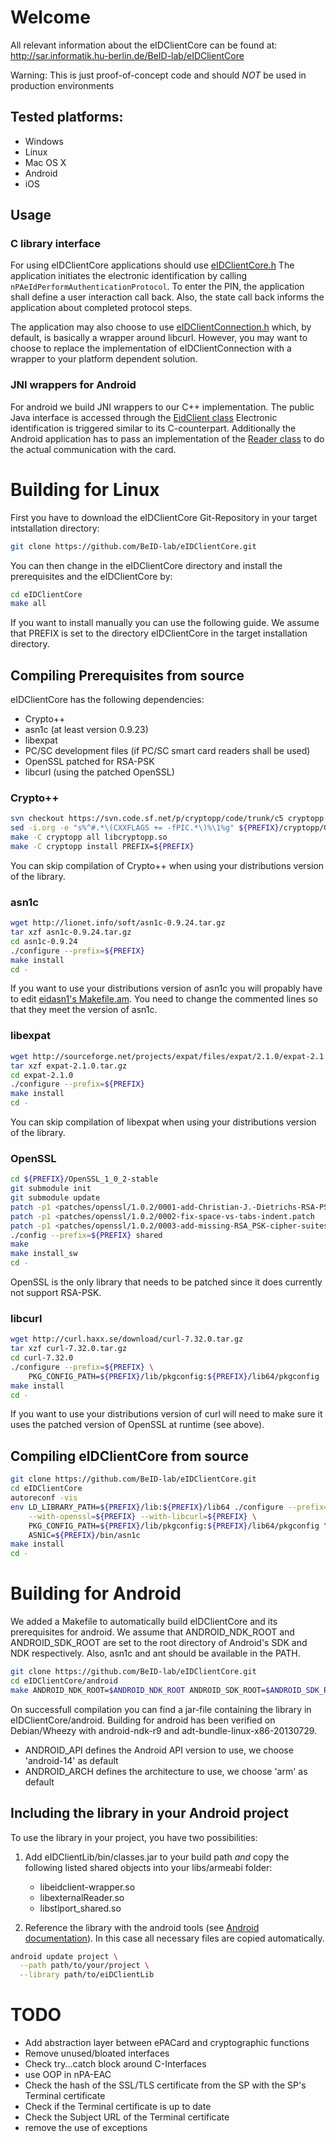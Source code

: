 # Welcome

All relevant information about the eIDClientCore can be found at:
http://sar.informatik.hu-berlin.de/BeID-lab/eIDClientCore

Warning: This is just proof-of-concept code and should _NOT_ be used in
production environments

## Tested platforms:

* Windows
* Linux
* Mac OS X
* Android
* iOS

## Usage

### C library interface

For using eIDClientCore applications should use
[eIDClientCore.h](lib/eIDClientCore/eIDClientCore.h)
The application initiates the electronic identification by calling
`nPAeIdPerformAuthenticationProtocol`. To enter the PIN, the application shall
define a user interaction call back. Also, the state call back informs the
application about completed protocol steps.

The application may also choose to use
[eIDClientConnection.h](lib/eIDClientConnection/eIDClientConnection.h)
which, by default, is basically a wrapper around libcurl. However, you may want
to choose to replace the implementation of eIDClientConnection with a wrapper
to your platform dependent solution.

### JNI wrappers for Android

For android we build JNI wrappers to our C++ implementation. The public
Java interface is accessed through the
[EidClient class](android/eIDClientLib/src/de/bdr/eidclient/EidClient.java)
Electronic identification is triggered similar to its C-counterpart.
Additionally the Android application has to pass an implementation of the
[Reader class](android/eIDClientLib/src/de/bdr/eidclient/reader/Reader.java)
to do the actual communication with the card.

# Building for Linux

First you have to download the eIDClientCore Git-Repository in your target intstallation directory:

```sh
git clone https://github.com/BeID-lab/eIDClientCore.git
```

You can then change in the eIDClientCore directory and install the prerequisites and the eIDClientCore by:

```sh
cd eIDClientCore
make all
```

If you want to install manually you can use the following guide. 
We assume that PREFIX is set to the directory eIDClientCore in the target installation directory.



## Compiling Prerequisites from source

eIDClientCore has the following dependencies:
* Crypto++
* asn1c (at least version 0.9.23)
* libexpat
* PC/SC development files (if PC/SC smart card readers shall be used)
* OpenSSL patched for RSA-PSK
* libcurl (using the patched OpenSSL)

### Crypto++

```sh
svn checkout https://svn.code.sf.net/p/cryptopp/code/trunk/c5 cryptopp
sed -i.org -e "s%^#.*\(CXXFLAGS += -fPIC.*\)%\1%g" ${PREFIX}/cryptopp/GNUmakefile
make -C cryptopp all libcryptopp.so
make -C cryptopp install PREFIX=${PREFIX}
```

You can skip compilation of Crypto++ when using your distributions version of
the library.

### asn1c

```sh
wget http://lionet.info/soft/asn1c-0.9.24.tar.gz
tar xzf asn1c-0.9.24.tar.gz
cd asn1c-0.9.24
./configure --prefix=${PREFIX}
make install
cd -
```

If you want to use your distributions version of asn1c you will propably have
to edit
[eidasn1's Makefile.am](lib/eidasn1/Makefile.am#L1-9).
You need to change the commented lines so that they meet the version of asn1c.

### libexpat

```sh
wget http://sourceforge.net/projects/expat/files/expat/2.1.0/expat-2.1.0.tar.gz
tar xzf expat-2.1.0.tar.gz
cd expat-2.1.0
./configure --prefix=${PREFIX}
make install
cd -
```

You can skip compilation of libexpat when using your distributions version of
the library.

### OpenSSL

```sh
cd ${PREFIX}/OpenSSL_1_0_2-stable
git submodule init
git submodule update
patch -p1 <patches/openssl/1.0.2/0001-add-Christian-J.-Dietrichs-RSA-PSK-patch.patch
patch -p1 <patches/openssl/1.0.2/0002-fix-space-vs-tabs-indent.patch
patch -p1 <patches/openssl/1.0.2/0003-add-missing-RSA_PSK-cipher-suites.patch
./config --prefix=${PREFIX} shared
make
make install_sw
cd -
```

OpenSSL is the only library that needs to be patched since it does currently
not support RSA-PSK. 

### libcurl

```sh
wget http://curl.haxx.se/download/curl-7.32.0.tar.gz
tar xzf curl-7.32.0.tar.gz
cd curl-7.32.0
./configure --prefix=${PREFIX} \
    PKG_CONFIG_PATH=${PREFIX}/lib/pkgconfig:${PREFIX}/lib64/pkgconfig
make install
cd -
```

If you want to use your distributions version of curl will need to make sure it
uses the patched version of OpenSSL at runtime (see above).

## Compiling eIDClientCore from source

```sh
git clone https://github.com/BeID-lab/eIDClientCore.git
cd eIDClientCore
autoreconf -vis
env LD_LIBRARY_PATH=${PREFIX}/lib:${PREFIX}/lib64 ./configure --prefix=${PREFIX} \
    --with-openssl=${PREFIX} --with-libcurl=${PREFIX} \
    PKG_CONFIG_PATH=${PREFIX}/lib/pkgconfig:${PREFIX}/lib64/pkgconfig \
    ASN1C=${PREFIX}/bin/asn1c
make install
cd -
```

# Building for Android

We added a Makefile to automatically build eIDClientCore and its prerequisites
for android. We assume that ANDROID_NDK_ROOT and ANDROID_SDK_ROOT are set to
the root directory of Android's SDK and NDK respectively. Also, asn1c and ant
should be available in the PATH.

```sh
git clone https://github.com/BeID-lab/eIDClientCore.git
cd eIDClientCore/android
make ANDROID_NDK_ROOT=$ANDROID_NDK_ROOT ANDROID_SDK_ROOT=$ANDROID_SDK_ROOT
```
On successfull compilation you can find a jar-file containing the library in
eIDClientCore/android. Building for android has been verified on Debian/Wheezy
with android-ndk-r9 and adt-bundle-linux-x86-20130729.

* ANDROID_API defines the Android API version to use, we choose 'android-14' as
  default
* ANDROID_ARCH defines the architecture to use, we choose 'arm' as default

## Including the library in your Android project

To use the library in your project, you have two possibilities:

1. Add eIDClientLib/bin/classes.jar to your build path _and_ copy the following
   listed shared objects into your libs/armeabi folder:
   * libeidclient-wrapper.so
   * libexternalReader.so
   * libstlport_shared.so

2. Reference the library with the android tools (see [Android
   documentation](http://developer.android.com/tools/projects/projects-cmdline.html#ReferencingLibraryProject)).
   In this case all necessary files are copied automatically.

```sh
android update project \
  --path path/to/your/project \
  --library path/to/eiDClientLib
```


# TODO

* Add abstraction layer between ePACard and cryptographic functions
* Remove unused/bloated interfaces
* Check try...catch block around C-Interfaces
* use OOP in nPA-EAC
* Check the hash of the SSL/TLS certificate from the SP with the SP's Terminal certificate
* Check if the Terminal certificate is up to date
* Check the Subject URL of the Terminal certificate
* remove the use of exceptions
